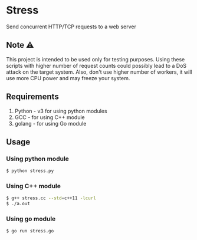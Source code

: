 # Stress
Send concurrent HTTP/TCP requests to a web server

## Note :warning:
This project is intended to be used only for testing purposes. 
Using these scripts with higher number of request counts could possibly lead to a DoS attack on the target system.
Also, don't use higher number of workers, it will use more CPU power and may freeze your system.

## Requirements
  1. Python - v3 for using python modules
  2. GCC - for using C++ module
  3. golang - for using Go module

## Usage

### Using python module
```bash
$ python stress.py
```

### Using C++ module
```bash
$ g++ stress.cc --std=c++11 -lcurl
$ ./a.out
```

### Using go module
```bash
$ go run stress.go
```
